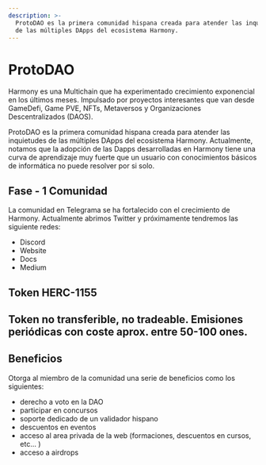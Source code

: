 ```yaml
---
description: >-
  ProtoDAO es la primera comunidad hispana creada para atender las inquietudes
  de las múltiples DApps del ecosistema Harmony.
---
```


# ProtoDAO

Harmony es una Multichain que ha experimentado crecimiento exponencial en los últimos meses. Impulsado por proyectos interesantes que van desde GameDefi, Game PVE, NFTs, Metaversos y Organizaciones Descentralizados (DAOS).

ProtoDAO es la primera comunidad hispana creada para atender las inquietudes de las múltiples DApps del ecosistema Harmony. Actualmente, notamos que la adopción de las Dapps desarrolladas en Harmony tiene una curva de aprendizaje muy fuerte que un usuario con conocimientos básicos de informática no puede resolver por si solo.

## Fase - 1 Comunidad

La comunidad en Telegrama se ha fortalecido con el crecimiento de Harmony. Actualmente abrimos Twitter y próximamente tendremos las siguiente redes:

* Discord
* Website
* Docs
* Medium

## Token HERC-1155

## Token no transferible, no tradeable. Emisiones periódicas con coste aprox. entre 50-100 ones.

## Beneficios

Otorga al miembro de la comunidad una serie de beneficios como los siguientes:

* derecho a voto en la DAO
* participar en concursos
* soporte dedicado de un validador hispano
* descuentos en eventos
* acceso al area privada de la web (formaciones, descuentos en cursos, etc... )
* acceso a airdrops

